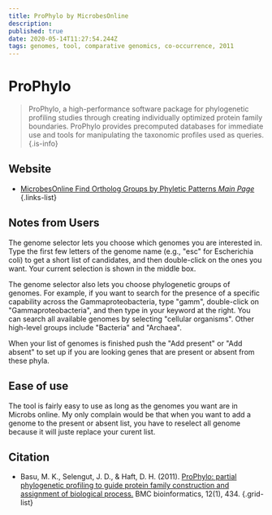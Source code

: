```yaml
---
title: ProPhylo by MicrobesOnline
description: 
published: true
date: 2020-05-14T11:27:54.244Z
tags: genomes, tool, comparative genomics, co-occurrence, 2011
---
```


# ProPhylo
> ProPhylo, a high-performance software package for phylogenetic profiling studies through creating individually optimized protein family boundaries. ProPhylo provides precomputed databases for immediate use and tools for manipulating the taxonomic profiles used as queries.
{.is-info}

## Website
- [MicrobesOnline Find Ortholog Groups by Phyletic Patterns *Main Page*](http://www.microbesonline.org/cgi-bin/matchphyloprofile.cgi)
{.links-list}

## Notes from Users
The genome selector lets you choose which genomes you are interested in. Type the first few letters of the genome name (e.g., "esc" for Escherichia coli) to get a short list of candidates, and then double-click on the ones you want. Your current selection is shown in the middle box.

The genome selector also lets you choose phylogenetic groups of genomes. For example, if you want to search for the presence of a specific capability across the Gammaproteobacteria, type "gamm", double-click on "Gammaproteobacteria", and then type in your keyword at the right. You can search all available genomes by selecting "cellular organisms". Other high-level groups include "Bacteria" and "Archaea".

When your list of genomes is finished push the "Add present" or "Add absent" to set up if you are looking genes that are present or absent from these phyla. 

## Ease of use
The tool is fairly easy to use as long as the genomes you want are in Microbs online. My only complain would be that when you want to add a genome to the present or absent list, you have to reselect all genome because it will juste replace your curent list.

## Citation
- Basu, M. K., Selengut, J. D., & Haft, D. H. (2011). [ProPhylo: partial phylogenetic profiling to guide protein family construction and assignment of biological process.](https://bmcbioinformatics.biomedcentral.com/articles/10.1186/1471-2105-12-434) BMC bioinformatics, 12(1), 434.
{.grid-list}